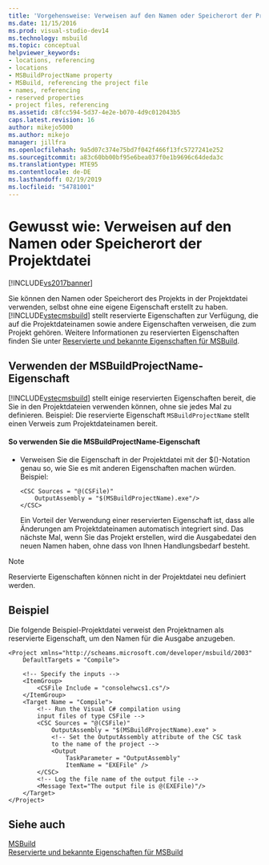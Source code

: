 ```yaml
---
title: 'Vorgehensweise: Verweisen auf den Namen oder Speicherort der Projektdatei | Microsoft-Dokumentation'
ms.date: 11/15/2016
ms.prod: visual-studio-dev14
ms.technology: msbuild
ms.topic: conceptual
helpviewer_keywords:
- locations, referencing
- locations
- MSBuildProjectName property
- MSBuild, referencing the project file
- names, referencing
- reserved properties
- project files, referencing
ms.assetid: c8fcc594-5d37-4e2e-b070-4d9c012043b5
caps.latest.revision: 16
author: mikejo5000
ms.author: mikejo
manager: jillfra
ms.openlocfilehash: 9a5d07c374e75bd7f042f466f13fc5727241e252
ms.sourcegitcommit: a83c60bb00bf95e6bea037f0e1b9696c64deda3c
ms.translationtype: MTE95
ms.contentlocale: de-DE
ms.lasthandoff: 02/19/2019
ms.locfileid: "54781001"
---
```

# <a name="how-to-reference-the-name-or-location-of-the-project-file"></a>Gewusst wie: Verweisen auf den Namen oder Speicherort der Projektdatei
[!INCLUDE[vs2017banner](../includes/vs2017banner.md)]

  
Sie können den Namen oder Speicherort des Projekts in der Projektdatei verwenden, selbst ohne eine eigene Eigenschaft erstellt zu haben. [!INCLUDE[vstecmsbuild](../includes/vstecmsbuild-md.md)] stellt reservierte Eigenschaften zur Verfügung, die auf die Projektdateinamen sowie andere Eigenschaften verweisen, die zum Projekt gehören. Weitere Informationen zu reservierten Eigenschaften finden Sie unter [Reservierte und bekannte Eigenschaften für MSBuild](../msbuild/msbuild-reserved-and-well-known-properties.md).  
  
## <a name="using-the-msbuildprojectname-property"></a>Verwenden der MSBuildProjectName-Eigenschaft  
 [!INCLUDE[vstecmsbuild](../includes/vstecmsbuild-md.md)] stellt einige reservierten Eigenschaften bereit, die Sie in den Projektdateien verwenden können, ohne sie jedes Mal zu definieren. Beispiel: Die reservierte Eigenschaft `MSBuildProjectName` stellt einen Verweis zum Projektdateinamen bereit.  
  
#### <a name="to-use-the-msbuildprojectname-property"></a>So verwenden Sie die MSBuildProjectName-Eigenschaft  
  
- Verweisen Sie die Eigenschaft in der Projektdatei mit der $()-Notation genau so, wie Sie es mit anderen Eigenschaften machen würden. Beispiel:  
  
  ```  
  <CSC Sources = "@(CSFile)"   
      OutputAssembly = "$(MSBuildProjectName).exe"/>  
  </CSC>  
  ```  
  
  Ein Vorteil der Verwendung einer reservierten Eigenschaft ist, dass alle Änderungen am Projektdateinamen automatisch integriert sind. Das nächste Mal, wenn Sie das Projekt erstellen, wird die Ausgabedatei den neuen Namen haben, ohne dass von Ihnen Handlungsbedarf besteht.  
  
> [!NOTE]
>  Reservierte Eigenschaften können nicht in der Projektdatei neu definiert werden.  
  
## <a name="example"></a>Beispiel  
 Die folgende Beispiel-Projektdatei verweist den Projektnamen als reservierte Eigenschaft, um den Namen für die Ausgabe anzugeben.  
  
```  
<Project xmlns="http://scheams.microsoft.com/developer/msbuild/2003"   
    DefaultTargets = "Compile">  
  
    <!-- Specify the inputs -->  
    <ItemGroup>  
        <CSFile Include = "consolehwcs1.cs"/>  
    </ItemGroup>  
    <Target Name = "Compile">  
        <!-- Run the Visual C# compilation using  
        input files of type CSFile -->  
        <CSC Sources = "@(CSFile)"  
            OutputAssembly = "$(MSBuildProjectName).exe" >  
            <!-- Set the OutputAssembly attribute of the CSC task  
            to the name of the project -->  
            <Output  
                TaskParameter = "OutputAssembly"  
                ItemName = "EXEFile" />  
        </CSC>  
        <!-- Log the file name of the output file -->  
        <Message Text="The output file is @(EXEFile)"/>  
    </Target>  
</Project>  
```  
  
## <a name="see-also"></a>Siehe auch  
[MSBuild](msbuild.md)  
 [Reservierte und bekannte Eigenschaften für MSBuild](../msbuild/msbuild-reserved-and-well-known-properties.md)
